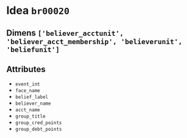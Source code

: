 # Idea `br00020`

## Dimens `['believer_acctunit', 'believer_acct_membership', 'believerunit', 'beliefunit']`

## Attributes
- `event_int`
- `face_name`
- `belief_label`
- `believer_name`
- `acct_name`
- `group_title`
- `group_cred_points`
- `group_debt_points`
